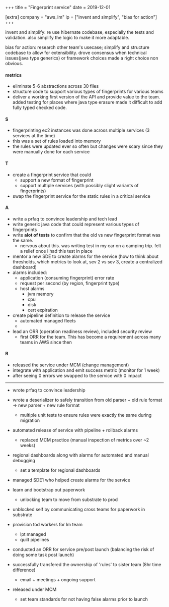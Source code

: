 +++
title = "Fingerprint service"
date = 2019-12-01

[extra]
company = "aws_lm"
lp = ["invent and simplify", "bias for action"]
+++

invent and simplify: re use hibernate codebase, especially the tests and
validation. also simplify the logic to make it more adaptable.

bias for action: research other team's usecase; simplify and structure codebase
to allow for extensibility. drove consensus when technical issues(java type
generics) or framework choices made a right choice non obvious.

#### metrics
- eliminate 5-6 abstractions across 30 files
- structure code to support various types of fingerprints for various teams
- deliver a working first version of the API and provide value to the team.
  added testing for places where java type erasure made it difficult to add
  fully typed checked code.

#### S
- fingerprinting ec2 instances was done across multiple services (3 services at
  the time)
- this was a set of rules loaded into memory
- the rules were updated ever so often but changes were scary since they were
  manually done for each service

#### T
- create a fingerprint service that could
  - support a new format of fingerprint
  - support multiple services (with possibly slight variants of fingerprints)
- swap the fingerprint service for the static rules in a critical service

#### A
- write a prfaq to convince leadership and tech lead
- write generic java code that could represent various types of fingerprints
- write **alot of tests** to confirm that the old vs new fingerprint format was the
  same.
  - nervous about this. was writing test in my car on a camping trip. felt a
    relief once i had this test in place
- mentor a new SDE to create alarms for the service (how to think about
  thresholds, which metrics to look at, sev 2 vs sev 3, create a centralized
  dashboard)
- alarms included:
  - application (consuming fingerprint) error rate
  - request per second (by region, fingerprint type)
  - host alarms
    - jvm memory
    - cpu
    - disk
    - cert expiration
- create pipeline definition to release the service
  - automated managed fleets
  -
- lead an ORR (operation readiness review), included security review
  - first ORR for the team. This has become a requirement across many teams in
    AWS since then

#### R
- released the service under MCM (change management)
- integrate with application and emit success metric (monitor for 1 week)
- after seeing 0 errors we swapped to the service with 0 impact

---

- wrote prfaq to convince leadership

- wrote a deserializer to safely transition from old parser + old rule format ->
  new parser + new rule format
  - multiple unit tests to ensure rules were exactly the same during migration

- automated release of service with pipeline + rollback alarms
  - replaced MCM practice (manual inspection of metrics over ~2 weeks)

- regional dashboards along with alarms for automated and manual debugging
  - set a template for regional dashboards
- managed SDE1 who helped create alarms for the service

- learn and bootstrap out paperwork
  - unlocking team to move from substrate to prod
- unblocked self by communicating cross teams for paperwork in substrate

- provision tod workers for lm team
  - lpt managed
  - quilt pipelines

- conducted an ORR for service pre/post launch (balancing the risk of doing some
  task post launch)
- successfully transfered the ownership of 'rules' to sister team (8hr time
  difference)
  - email + meetings + ongoing support

- released under MCM
  - set team standards for not having false alarms prior to launch

